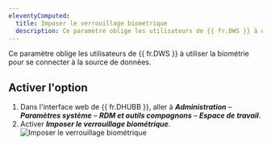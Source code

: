 ```yaml
---
eleventyComputed:
  title: Imposer le verrouillage biométrique
  description: Ce paramètre oblige les utilisateurs de {{ fr.DWS }} à utiliser la biométrie pour se connecter à la source de données.
---
```

Ce paramètre oblige les utilisateurs de {{ fr.DWS }} à utiliser la biométrie pour se connecter à la source de données.

## Activer l'option
1. Dans l'interface web de {{ fr.DHUBB }}, aller à ***Administration*** – ***Paramètres système*** – ***RDM et outils compagnons*** – ***Espace de travail***.
1. Activer ***Imposer le verrouillage biométrique***.  
![Imposer le verrouillage biométrique](https://cdnweb.devolutions.net/docs/HUB0000_2024_2.png)
